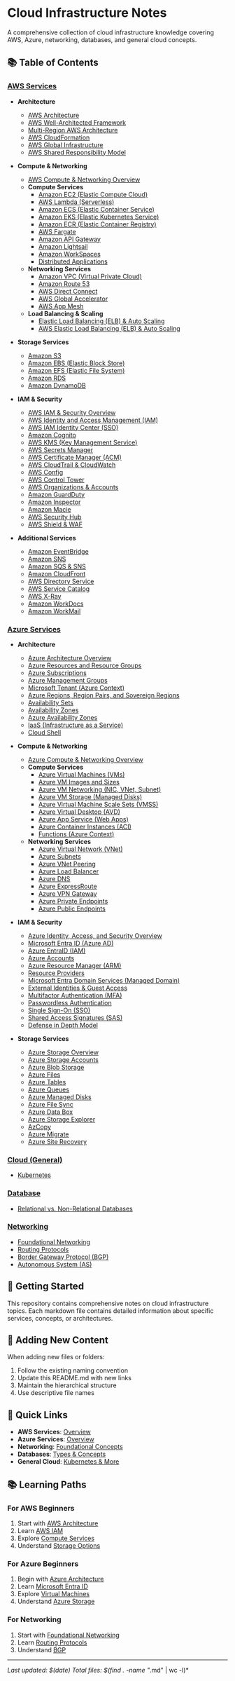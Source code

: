 # Cloud Infrastructure Notes

A comprehensive collection of cloud infrastructure knowledge covering AWS, Azure, networking, databases, and general cloud concepts.

## 📚 Table of Contents

### [AWS Services](./AWS/)
- **Architecture**
  - [AWS Architecture](./AWS/Architecture/AWS%20Architecture.md)
  - [AWS Well-Architected Framework](./AWS/Architecture/AWS%20Well-Architected%20Framework.md)
  - [Multi-Region AWS Architecture](./AWS/Architecture/Multi-Region%20AWS%20Architecure.md)
  - [AWS CloudFormation](./AWS/Architecture/AWS%20CloudFormation.md)
  - [AWS Global Infrastructure](./AWS/Architecture/AWS%20Global%20Infrastructure.md)
  - [AWS Shared Responsibility Model](./AWS/Architecture/AWS%20Shared%20Responsibility%20Model.md)

- **Compute & Networking**
  - [AWS Compute & Networking Overview](./AWS/Compute%20%26%20Networking/AWS%20Compute%20%26%20Networking.md)
  - **Compute Services**
    - [Amazon EC2 (Elastic Compute Cloud)](./AWS/Compute%20%26%20Networking/Compute/Amazon%20EC2%20(Elastic%20Compute%20Cloud).md)
    - [AWS Lambda (Serverless)](./AWS/Compute%20%26%20Networking/Compute/AWS%20Lambda%20(Serverless).md)
    - [Amazon ECS (Elastic Container Service)](./AWS/Compute%20%26%20Networking/Compute/Amazon%20Elastic%20Container%20Service%20(ECS).md)
    - [Amazon EKS (Elastic Kubernetes Service)](./AWS/Compute%20%26%20Networking/Compute/Amazon%20Elastic%20Kubernetes%20Service%20(EKS).md)
    - [Amazon ECR (Elastic Container Registry)](./AWS/Compute%20%26%20Networking/Compute/Amazon%20Elastic%20Container%20Registry%20(ECR).md)
    - [AWS Fargate](./AWS/Compute%20%26%20Networking/Compute/AWS%20Fargate.md)
    - [Amazon API Gateway](./AWS/Compute%20%26%20Networking/Compute/Amazon%20API%20Gateway.md)
    - [Amazon Lightsail](./AWS/Compute%20%26%20Networking/Compute/Amazon%20Lightsail.md)
    - [Amazon WorkSpaces](./AWS/Compute%20%26%20Networking/Compute/Amazon%20WorkSpaces.md)
    - [Distributed Applications](./AWS/Compute%20%26%20Networking/Compute/Distributed%20Applications.md)
  - **Networking Services**
    - [Amazon VPC (Virtual Private Cloud)](./AWS/Compute%20%26%20Networking/Networking/Amazon%20VPC%20(Virtual%20Private%20Cloud).md)
    - [Amazon Route 53](./AWS/Compute%20%26%20Networking/Networking/Amazon%20Route%2053.md)
    - [AWS Direct Connect](./AWS/Compute%20%26%20Networking/Networking/AWS%20Direct%20Connect.md)
    - [AWS Global Accelerator](./AWS/Compute%20%26%20Networking/Networking/AWS%20Global%20Accelerator.md)
    - [AWS App Mesh](./AWS/Compute%20%26%20Networking/Networking/AWS%20App%20Mesh.md)
  - **Load Balancing & Scaling**
    - [Elastic Load Balancing (ELB) & Auto Scaling](./AWS/Architecture/Elastic%20Load%20Balancing%20(ELB)%20%26%20Auto%20Scaling.md)
    - [AWS Elastic Load Balancing (ELB) & Auto Scaling](./AWS/Architecture/AWS%20Elastic%20Load%20Balancing%20(ELB)%20%26%20Auto%20Scaling.md)

- **Storage Services**
  - [Amazon S3](./AWS/Storage/Amazon%20S3.md)
  - [Amazon EBS (Elastic Block Store)](./AWS/Storage/Amazon%20EBS.md)
  - [Amazon EFS (Elastic File System)](./AWS/Storage/Amazon%20EFS.md)
  - [Amazon RDS](./AWS/Storage/Amazon%20RDS.md)
  - [Amazon DynamoDB](./AWS/Storage/Amazon%20DynamoDB.md)

- **IAM & Security**
  - [AWS IAM & Security Overview](./AWS/IAM%20%26%20Security/AWS%20IAM%20%26%20Security.md)
  - [AWS Identity and Access Management (IAM)](./AWS/IAM%20%26%20Security/AWS%20Identity%20and%20Access%20Management%20(IAM).md)
  - [AWS IAM Identity Center (SSO)](./AWS/IAM%20%26%20Security/AWS%20IAM%20Identity%20Center%20(SSO).md)
  - [Amazon Cognito](./AWS/IAM%20%26%20Security/Amazon%20Cognito.md)
  - [AWS KMS (Key Management Service)](./AWS/IAM%20%26%20Security/AWS%20KMS.md)
  - [AWS Secrets Manager](./AWS/IAM%20%26%20Security/AWS%20Secrets%20Manager.md)
  - [AWS Certificate Manager (ACM)](./AWS/IAM%20%26%20Security/AWS%20Certificate%20Manager%20(ACM).md)
  - [AWS CloudTrail & CloudWatch](./AWS/IAM%20%26%20Security/AWS%20CloudTrail%20%26%20CloudWatch.md)
  - [AWS Config](./AWS/IAM%20%26%20Security/AWS%20Config.md)
  - [AWS Control Tower](./AWS/IAM%20%26%20Security/AWS%20Control%20Tower.md)
  - [AWS Organizations & Accounts](./AWS/IAM%20%26%20Security/AWS%20Organizations%20%26%20Accounts.md)
  - [Amazon GuardDuty](./AWS/IAM%20%26%20Security/Amazon%20GuardDuty.md)
  - [Amazon Inspector](./AWS/IAM%20%26%20Security/Amazon%20Inspector.md)
  - [Amazon Macie](./AWS/IAM%20%26%20Security/Amazon%20Macie.md)
  - [AWS Security Hub](./AWS/IAM%20%26%20Security/AWS%20Security%20Hub.md)
  - [AWS Shield & WAF](./AWS/IAM%20%26%20Security/AWS%20Shield%20%26%20WAF.md)

- **Additional Services**
  - [Amazon EventBridge](./AWS/Amazon%20EventBridge.md)
  - [Amazon SNS](./AWS/Architecture/Amazon%20SNS.md)
  - [Amazon SQS & SNS](./AWS/Architecture/Amazon%20SQS%20%26%20SNS.md)
  - [Amazon CloudFront](./AWS/Architecture/Amazon%20CloudFront.md)
  - [AWS Directory Service](./AWS/AWS%20Directory%20Service.md)
  - [AWS Service Catalog](./AWS/AWS%20Service%20Catalog.md)
  - [AWS X-Ray](./AWS/AWS%20X-Ray.md)
  - [Amazon WorkDocs](./AWS/Amazon%20WorkDocs.md)
  - [Amazon WorkMail](./AWS/Amazon%20WorkMail.md)

### [Azure Services](./Azure/)
- **Architecture**
  - [Azure Architecture Overview](./Azure/Architecture/Azure%20Architecture.md)
  - [Azure Resources and Resource Groups](./Azure/Architecture/Azure%20Resources%20and%20Resource%20Groups.md)
  - [Azure Subscriptions](./Azure/Architecture/Azure%20Subscriptions.md)
  - [Azure Management Groups](./Azure/Architecture/Azure%20Management%20Groups.md)
  - [Microsoft Tenant (Azure Context)](./Azure/Architecture/Microsoft%20Tenant%20(Azure%20Context).md)
  - [Azure Regions, Region Pairs, and Sovereign Regions](./Azure/Architecture/Azure%20Regions%2C%20Region%20Pairs%2C%20and%20Sovereign%20Regions.md)
  - [Availability Sets](./Azure/Architecture/Availability%20Sets.md)
  - [Availability Zones](./Azure/Architecture/Availability%20Zones.md)
  - [Azure Availability Zones](./Azure/Architecture/Azure%20Availability%20Zones.md)
  - [IaaS (Infrastructure as a Service)](./Azure/Architecture/IaaS%20(Infrastructure%20as%20a%20Service).md)
  - [Cloud Shell](./Azure/Architecture/Cloud%20Shell.md)

- **Compute & Networking**
  - [Azure Compute & Networking Overview](./Azure/Compute%20%26%20Networking/Azure%20Compute%20%26%20Networking.md)
  - **Compute Services**
    - [Azure Virtual Machines (VMs)](./Azure/Compute%20%26%20Networking/Compute/Virtual%20Machines/Azure%20Virtual%20Machines%20(VMs).md)
    - [Azure VM Images and Sizes](./Azure/Compute%20%26%20Networking/Compute/Virtual%20Machines/Azure%20VM%20Images%20and%20Sizes.md)
    - [Azure VM Networking (NIC, VNet, Subnet)](./Azure/Compute%20%26%20Networking/Compute/Virtual%20Machines/Azure%20VM%20Networking%20(NIC%2C%20VNet%2C%20Subnet).md)
    - [Azure VM Storage (Managed Disks)](./Azure/Compute%20%26%20Networking/Compute/Virtual%20Machines/Azure%20VM%20Storage%20(Managed%20Disks).md)
    - [Azure Virtual Machine Scale Sets (VMSS)](./Azure/Compute%20%26%20Networking/Compute/Virtual%20Machines/Azure%20Virtual%20Machine%20Scale%20Sets%20(VMSS).md)
    - [Azure Virtual Desktop (AVD)](./Azure/Compute%20%26%20Networking/Compute/Virtual%20Machines/Azure%20Virtual%20Desktop%20(AVD).md)
    - [Azure App Service (Web Apps)](./Azure/Compute%20%26%20Networking/Compute/Azure%20App%20Service%20(Web%20Apps).md)
    - [Azure Container Instances (ACI)](./Azure/Compute%20%26%20Networking/Compute/Azure%20Container%20Instances%20(ACI).md)
    - [Functions (Azure Context)](./Azure/Compute%20%26%20Networking/Compute/Functions%20(Azure%20Context).md)
  - **Networking Services**
    - [Azure Virtual Network (VNet)](./Azure/Compute%20%26%20Networking/Networking/Azure%20Virtual%20Network%20(VNet).md)
    - [Azure Subnets](./Azure/Compute%20%26%20Networking/Networking/Azure%20Subnets.md)
    - [Azure VNet Peering](./Azure/Compute%20%26%20Networking/Networking/Azure%20VNet%20Peering.md)
    - [Azure Load Balancer](./Azure/Compute%20%26%20Networking/Networking/Azure%20Load%20Balancer.md)
    - [Azure DNS](./Azure/Compute%20%26%20Networking/Networking/Azure%20DNS.md)
    - [Azure ExpressRoute](./Azure/Compute%20%26%20Networking/Networking/Azure%20ExpressRoute.md)
    - [Azure VPN Gateway](./Azure/Compute%20%26%20Networking/Networking/Azure%20VPN%20Gateway.md)
    - [Azure Private Endpoints](./Azure/Compute%20%26%20Networking/Networking/Azure%20Private%20Endpoints.md)
    - [Azure Public Endpoints](./Azure/Compute%20%26%20Networking/Networking/Azure%20Public%20Endpoints.md)

- **IAM & Security**
  - [Azure Identity, Access, and Security Overview](./Azure/IAM%20%26%20Security/Azure%20Identity%2C%20Access%2C%20and%20Security.md)
  - [Microsoft Entra ID (Azure AD)](./Azure/IAM%20%26%20Security/Microsoft%20Entra%20ID%20(Azure%20AD).md)
  - [Azure EntraID (IAM)](./Azure/Architecture/Azure%20EntraID%20(IAM).md)
  - [Azure Accounts](./Azure/IAM%20%26%20Security/Azure%20Accounts.md)
  - [Azure Resource Manager (ARM)](./Azure/IAM%20%26%20Security/Azure%20Resource%20Manager%20(ARM).md)
  - [Resource Providers](./Azure/IAM%20%26%20Security/Resource%20Providers.md)
  - [Microsoft Entra Domain Services (Managed Domain)](./Azure/IAM%20%26%20Security/Microsoft%20Entra%20Domain%20Services%20(Managed%20Domain).md)
  - [External Identities & Guest Access](./Azure/IAM%20%26%20Security/External%20Identities%20%26%20Guest%20Access.md)
  - [Multifactor Authentication (MFA)](./Azure/IAM%20%26%20Security/Multifactor%20Authentication%20(MFA).md)
  - [Passwordless Authentication](./Azure/IAM%20%26%20Security/Passwordless%20Authentication.md)
  - [Single Sign-On (SSO)](./Azure/IAM%20%26%20Security/Single%20Sign-On%20(SSO).md)
  - [Shared Access Signatures (SAS)](./Azure/IAM%20%26%20Security/Shared%20Access%20Signatures%20(SAS).md)
  - [Defense in Depth Model](./Azure/IAM%20%26%20Security/Defense%20in%20Depth%20Model.md)

- **Storage Services**
  - [Azure Storage Overview](./Azure/Storage/Azure%20Storage.md)
  - [Azure Storage Accounts](./Azure/Storage/Azure%20Storage%20Accounts.md)
  - [Azure Blob Storage](./Azure/Storage/Azure%20Blob%20Storage.md)
  - [Azure Files](./Azure/Storage/Azure%20Files.md)
  - [Azure Tables](./Azure/Storage/Azure%20Tables.md)
  - [Azure Queues](./Azure/Storage/Azure%20Queues.md)
  - [Azure Managed Disks](./Azure/Storage/Azure%20Managed%20Disks.md)
  - [Azure File Sync](./Azure/Storage/Azure%20File%20Sync.md)
  - [Azure Data Box](./Azure/Storage/Azure%20Data%20Box.md)
  - [Azure Storage Explorer](./Azure/Storage/Azure%20Storage%20Explorer.md)
  - [AzCopy](./Azure/Storage/AzCopy.md)
  - [Azure Migrate](./Azure/Storage/Azure%20Migrate.md)
  - [Azure Site Recovery](./Azure/Storage/Azure%20Site%20Recovery.md)

### [Cloud (General)](./Cloud%20(General)/)
- [Kubernetes](./Cloud%20(General)/Kubernetes.md)

### [Database](./Database/)
- [Relational vs. Non-Relational Databases](./Database/Relational%20vs.%20Non-Relational%20Databases.md)

### [Networking](./Networking/)
- [Foundational Networking](./Networking/Foundational%20Networking.md)
- [Routing Protocols](./Networking/Routing%20Protocols.md)
- [Border Gateway Protocol (BGP)](./Networking/Border%20Gateway%20Protocol%20(BGP).md)
- [Autonomous System (AS)](./Networking/Autonomous%20System%20(AS).md)

## 🚀 Getting Started

This repository contains comprehensive notes on cloud infrastructure topics. Each markdown file contains detailed information about specific services, concepts, or architectures.

## 📝 Adding New Content

When adding new files or folders:
1. Follow the existing naming convention
2. Update this README.md with new links
3. Maintain the hierarchical structure
4. Use descriptive file names

## 🔗 Quick Links

- **AWS Services**: [Overview](./AWS/)
- **Azure Services**: [Overview](./Azure/)
- **Networking**: [Foundational Concepts](./Networking/)
- **Databases**: [Types & Concepts](./Database/)
- **General Cloud**: [Kubernetes & More](./Cloud%20(General)/)

## 📚 Learning Paths

### For AWS Beginners
1. Start with [AWS Architecture](./AWS/Architecture/AWS%20Architecture.md)
2. Learn [AWS IAM](./AWS/IAM%20%26%20Security/AWS%20Identity%20and%20Access%20Management%20(IAM).md)
3. Explore [Compute Services](./AWS/Compute%20%26%20Networking/Compute/)
4. Understand [Storage Options](./AWS/Storage/)

### For Azure Beginners
1. Begin with [Azure Architecture](./Azure/Architecture/Azure%20Architecture.md)
2. Learn [Microsoft Entra ID](./Azure/IAM%20%26%20Security/Microsoft%20Entra%20ID%20(Azure%20AD).md)
3. Explore [Virtual Machines](./Azure/Compute%20%26%20Networking/Compute/Virtual%20Machines/)
4. Understand [Azure Storage](./Azure/Storage/)

### For Networking
1. Start with [Foundational Networking](./Networking/Foundational%20Networking.md)
2. Learn [Routing Protocols](./Networking/Routing%20Protocols.md)
3. Understand [BGP](./Networking/Border%20Gateway%20Protocol%20(BGP).md)

---

*Last updated: $(date)*
*Total files: $(find . -name "*.md" | wc -l)*
